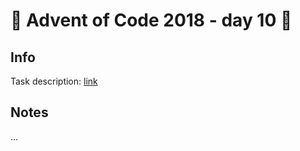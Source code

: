 # 🎄 Advent of Code 2018 - day 10 🎄

## Info

Task description: [link](https://adventofcode.com/2018/day/10)

## Notes

...
